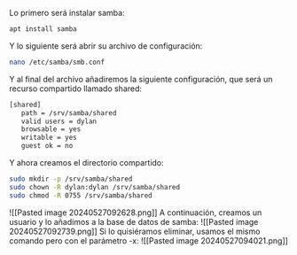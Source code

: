 Lo primero será instalar samba:
```bash
apt install samba
```

Y lo siguiente será abrir su archivo de configuración:
```bash
nano /etc/samba/smb.conf
```
Y al final del archivo añadiremos la siguiente configuración, que será un recurso compartido llamado shared:
```bash
[shared]
   path = /srv/samba/shared
   valid users = dylan
   browsable = yes
   writable = yes
   guest ok = no
```
Y ahora creamos el directorio compartido:
```bash
sudo mkdir -p /srv/samba/shared
sudo chown -R dylan:dylan /srv/samba/shared
sudo chmod -R 0755 /srv/samba/shared
```
![[Pasted image 20240527092628.png]]
A continuación, creamos un usuario y lo añadimos a la base de datos de samba:
![[Pasted image 20240527092739.png]]
Si lo quisiéramos eliminar, usamos el mismo comando pero con el parámetro -x:
![[Pasted image 20240527094021.png]]

